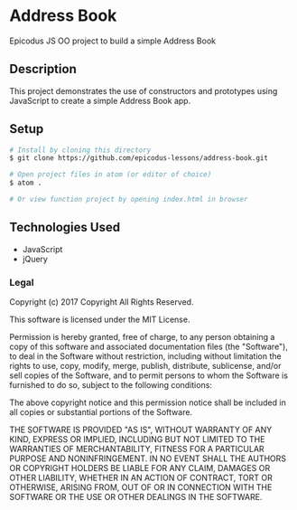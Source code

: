 # Address Book
Epicodus JS OO project to build a simple Address Book

## Description
This project demonstrates the use of constructors and prototypes using JavaScript to create a simple Address Book app.

## Setup
```bash
# Install by cloning this directory
$ git clone https://github.com/epicodus-lessons/address-book.git

# Open project files in atom (or editor of choice)
$ atom .

# Or view function project by opening index.html in browser
```

## Technologies Used
* JavaScript
* jQuery

### Legal
Copyright (c) 2017 Copyright All Rights Reserved.

This software is licensed under the MIT License.

Permission is hereby granted, free of charge, to any person obtaining a copy of this software and associated documentation files (the "Software"), to deal in the Software without restriction, including without limitation the rights to use, copy, modify, merge, publish, distribute, sublicense, and/or sell copies of the Software, and to permit persons to whom the Software is furnished to do so, subject to the following conditions:

The above copyright notice and this permission notice shall be included in all copies or substantial portions of the Software.

THE SOFTWARE IS PROVIDED "AS IS", WITHOUT WARRANTY OF ANY KIND, EXPRESS OR IMPLIED, INCLUDING BUT NOT LIMITED TO THE WARRANTIES OF MERCHANTABILITY, FITNESS FOR A PARTICULAR PURPOSE AND NONINFRINGEMENT. IN NO EVENT SHALL THE AUTHORS OR COPYRIGHT HOLDERS BE LIABLE FOR ANY CLAIM, DAMAGES OR OTHER LIABILITY, WHETHER IN AN ACTION OF CONTRACT, TORT OR OTHERWISE, ARISING FROM, OUT OF OR IN CONNECTION WITH THE SOFTWARE OR THE USE OR OTHER DEALINGS IN THE SOFTWARE.
